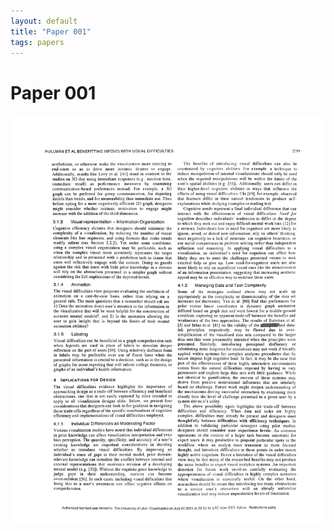 ```yaml
---
layout: default
title: "Paper 001"
tags: papers
---
```


# Paper 001

<img src="/assets/scans/1.png" alt="Page with chartjunk removed" width="800"/>
